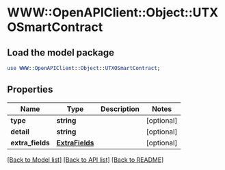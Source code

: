 # WWW::OpenAPIClient::Object::UTXOSmartContract

## Load the model package
```perl
use WWW::OpenAPIClient::Object::UTXOSmartContract;
```

## Properties
Name | Type | Description | Notes
------------ | ------------- | ------------- | -------------
**type** | **string** |  | [optional] 
**detail** | **string** |  | [optional] 
**extra_fields** | [**ExtraFields**](ExtraFields.md) |  | [optional] 

[[Back to Model list]](../README.md#documentation-for-models) [[Back to API list]](../README.md#documentation-for-api-endpoints) [[Back to README]](../README.md)


